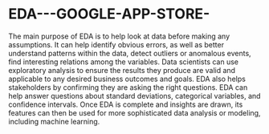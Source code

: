 # EDA---GOOGLE-APP-STORE-
The main purpose of EDA is to help look at data before making any assumptions.
It can help identify obvious errors, as well as better understand patterns within the data, detect outliers or anomalous events, find interesting relations among the variables.
Data scientists can use exploratory analysis to ensure the results they produce are valid and applicable to any desired business outcomes and goals.
EDA also helps stakeholders by confirming they are asking the right questions. EDA can help answer questions about standard deviations, categorical variables, and confidence intervals. 
Once EDA is complete and insights are drawn, its features can then be used for more sophisticated data analysis or modeling, including machine learning.
